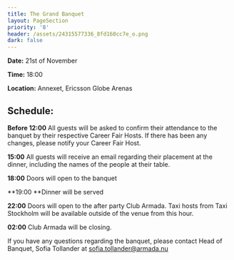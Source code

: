 ```yaml
---
title: The Grand Banquet
layout: PageSection
priority: '8'
header: /assets/24315577336_8fd160cc7e_o.png
dark: false
---
```

**Date:** 21st of November

**Time:** 18:00

**Location:** Annexet, Ericsson Globe Arenas

## Schedule:

**Before 12:00** All guests will be asked to confirm their attendance to the banquet by their respective Career Fair Hosts. If there has been any changes, please notify your Career Fair Host.

**15:00** All guests will receive an email regarding their placement at the dinner, including the names of the people at their table.

**18:00** Doors will open to the banquet

**19:00 **Dinner will be served

**22:00** Doors will open to the after party Club Armada. Taxi hosts from Taxi Stockholm will be available outside of the venue from this hour.

**02:00** Club Armada will be closing.

If you have any questions regarding the banquet, please contact Head of Banquet, Sofia Tollander at sofia.tollander@armada.nu
